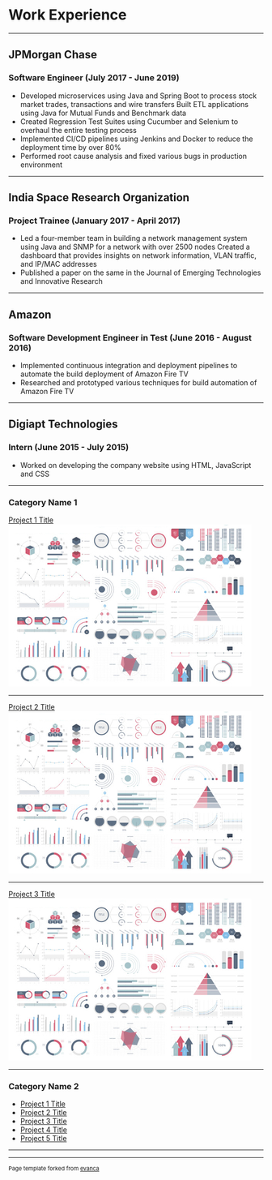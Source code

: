 # Work Experience

--- 

## JPMorgan Chase 

### Software Engineer (July 2017 - June 2019)

- Developed microservices using Java and Spring Boot to process stock market trades, transactions and wire transfers Built ETL applications using Java for Mutual Funds and Benchmark data
- Created Regression Test Suites using Cucumber and Selenium to overhaul the entire testing process
- Implemented CI/CD pipelines using Jenkins and Docker to reduce the deployment time by over 80%
- Performed root cause analysis and fixed various bugs in production environment

--- 

## India Space Research Organization 

### Project Trainee (January 2017 - April 2017)

- Led a four-member team in building a network management system using Java and SNMP for a network with over 2500 nodes Created a dashboard that provides insights on network information, VLAN traffic, and IP/MAC addresses
- Published a paper on the same in the Journal of Emerging Technologies and Innovative Research

---

## Amazon 

### Software Development Engineer in Test (June 2016 - August 2016)

- Implemented continuous integration and deployment pipelines to automate the build deployment of Amazon Fire TV
- Researched and prototyped various techniques for build automation of Amazon Fire TV

---

## Digiapt Technologies 

### Intern (June 2015 - July 2015)


- Worked on developing the company website using HTML, JavaScript and CSS

---

### Category Name 1 

[Project 1 Title](/sample_page)
<img src="images/dummy_thumbnail.jpg?raw=true"/>

---
[Project 2 Title](/pdf/sample_presentation.pdf)
<img src="images/dummy_thumbnail.jpg?raw=true"/>

---
[Project 3 Title](http://example.com/)
<img src="images/dummy_thumbnail.jpg?raw=true"/>

---

### Category Name 2

- [Project 1 Title](http://example.com/)
- [Project 2 Title](http://example.com/)
- [Project 3 Title](http://example.com/)
- [Project 4 Title](http://example.com/)
- [Project 5 Title](http://example.com/)

---




---
<p style="font-size:11px">Page template forked from <a href="https://github.com/evanca/quick-portfolio">evanca</a></p>
<!-- Remove above link if you don't want to attibute -->
